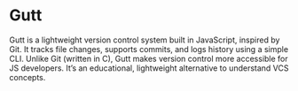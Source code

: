 # Gutt
Gutt is a lightweight version control system built in JavaScript, inspired by Git. It tracks file changes, supports commits, and logs history using a simple CLI. Unlike Git (written in C), Gutt makes version control more accessible for JS developers. It’s an educational, lightweight alternative to understand VCS concepts. 

